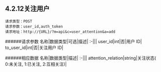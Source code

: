 ## 4.2.12关注用户
	请求类型：POST
	请求参数：user_id,auth_token	请求地址：http://{URL}/?m=api&c=user_attention&a=add
         
######请求参数
名称|数据类型|可选|描述|
:-|||
user_id|int|否|用户 ID|
to_user_id|int|否|关注用户 ID|

######相应数据
名称|数据类型|描述|
:-|||
attention_relation|string|关注状态( 0:未关注, 1:已关注, 2:互相关注)|